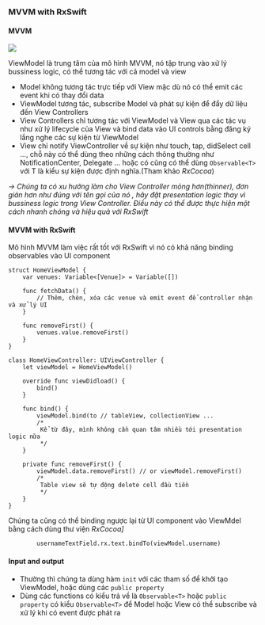 ### MVVM with RxSwift

#### MVVM
![](/Users/at-thinhuv/Desktop/MVVM-structure.png)

ViewModel là trung tâm của mô hình MVVM, nó tập trung vào xử lý bussiness logic, có thể tương tác với cả model và view
- Model không tương tác trực tiếp với View mặc dù nó có thể emit các event khi có thay đổi data
- ViewModel tương tác, subscribe Model và phát sự kiện để đẩy dữ liệu đến View Controllers
- View Controllers chỉ tương tác với ViewModel và View qua các tác vụ như xử lý lifecycle của View và bind data vào UI controls bằng đăng ký lắng nghe các sự kiện từ ViewModel
- View chỉ notify ViewController về sự kiện như touch, tap, didSelect cell ..., chỗ này có thể dùng theo những cách thông thường như NotificationCenter, Delegate ... hoặc có cũng có thể dùng `Observable<T>` với T là kiểu sự kiện được định nghĩa.(Tham khảo *RxCocoa*)

*-> Chúng ta có xu hướng làm cho View Controller mỏng hơn(thinner), đơn giản hơn như đúng với tên gọi của nó , hãy đặt presentation logic thay vì bussiness logic trong View Controller. Điều này có thể được thực hiện một cách nhanh chóng và hiệu quả với RxSwift*

#### MVVM with RxSwift

Mô hình MVVM làm việc rất tốt với RxSwift vì nó có khả năng binding observables vào UI component

```
struct HomeViewModel {
	var venues: Variable<[Venue]> = Variable([])
	
	func fetchData() {
		// Thêm, chèn, xóa các venue và emit event để controller nhận và xử lý UI
	}
	
	func removeFirst() {
		venues.value.removeFirst()
	}
}

class HomeViewController: UIViewController {
	let viewModel = HomeViewModel()
	
	override func viewDidload() {
		bind()
	}
	
	func bind() {
		viewModel.bind(to // tableView, collectionView ...
		/*
		 Kể từ đây, mình không cần quan tâm nhiều tới presentation logic nữa
		 */
	}
	
	private func removeFirst() {
		viewModel.data.removeFirst() // or viewModel.removeFirst()
		/*
		 Table view sẽ tự động delete cell đầu tiền
		 */
	}
}
```

Chúng ta cũng có thể binding ngược lại từ UI component vào ViewMdel bằng cách dùng thư viện *RxCocoa]*

```
        usernameTextField.rx.text.bindTo(viewModel.username)
```

#### Input and output
- Thường thì chúng ta dùng hàm `init` với các tham số để khởi tạo ViewModel, hoặc dùng các `public property`
- Dùng các functions có kiểu trả về là `Observable<T>` hoặc `public property` có kiểu `Observable<T>` để Model hoặc View có thể subscribe và xử lý khi có event được phát ra
 